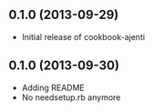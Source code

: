 0.1.0 (2013-09-29)
-----
* Initial release of cookbook-ajenti

0.1.0 (2013-09-30)
-----
* Adding README
* No needsetup.rb anymore